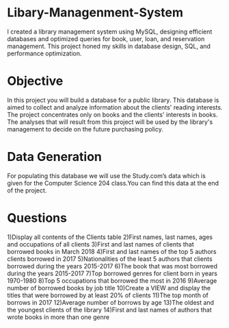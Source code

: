 # Libary-Managenment-System
 I created a library management system using MySQL, designing efficient databases and optimized queries for book, user, loan, and reservation management. This project honed my skills in database design, SQL, and performance optimization.

# Objective
In this project you will build a database for a public library. This database is aimed to collect and analyze information about the clients' reading interests. The project concentrates only on books and the clients' interests in books. The analyses that will result from this project will be used by the library's management to decide on the future purchasing policy. 

# Data Generation
For populating this database we will use the Study.com’s data which is given for the Computer Science 204 class.You can find this data at the end of the project.

# Questions
1)Display all contents of the Clients table
2)First names, last names, ages and occupations of all clients
3)First and last names of clients that borrowed books in March 2018
4)First and last names of the top 5 authors clients borrowed in 2017
5)Nationalities of the least 5 authors that clients borrowed during the years 2015-2017
6)The book that was most borrowed during the years 2015-2017
7)Top borrowed genres for client born in years 1970-1980
8)Top 5 occupations that borrowed the most in 2016
9)Average number of borrowed books by job title
10)Create a VIEW and display the titles that were borrowed by at least 20% of clients
11)The top month of borrows in 2017
12)Average number of borrows by age
13)The oldest and the youngest clients of the library
14)First and last names of authors that wrote books in more than one genre

